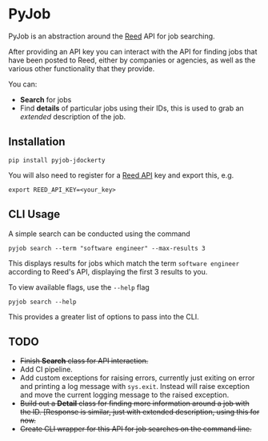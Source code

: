 # PyJob

PyJob is an abstraction around the [Reed](https://reed.co.uk) API for job searching.

After providing an API key you can interact with the API for finding jobs that have been posted to Reed, either by companies or agencies, as well as the various other functionality that they provide.

You can:
* **Search** for jobs
* Find **details** of particular jobs using their IDs, this is used to grab an *extended* description of the job.

## Installation

    pip install pyjob-jdockerty

You will also need to register for a [Reed API](https://www.reed.co.uk/developers/jobseeker) key and export this, e.g.

    export REED_API_KEY=<your_key>

## CLI Usage

A simple search can be conducted using the command

    pyjob search --term "software engineer" --max-results 3

This displays results for jobs which match the term `software engineer` according to Reed's API, displaying the first 3 results to you.

To view available flags, use the `--help` flag

    pyjob search --help

This provides a greater list of options to pass into the CLI.

## TODO

* ~~Finish **Search** class for API interaction.~~
* Add CI pipeline.
* Add custom exceptions for raising errors, currently just exiting on error and printing a log message with `sys.exit`. Instead will raise exception and move the current logging message to the raised exception.
* ~~Build out a **Detail** class for finding more information around a job with the ID. [Response is similar, just with extended description, using this for now.~~
* ~~Create CLI wrapper for this API for job searches on the command line.~~
